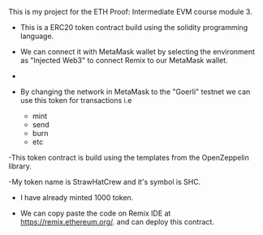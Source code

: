 This is my project for the ETH Proof: Intermediate EVM course module 3.

- This is a ERC20 token contract build using the solidity programming language.
  
- We can connect it with MetaMask wallet by selecting the environment as "Injected Web3" to connect Remix to our MetaMask wallet.
- 
- By changing the network in MetaMask to the "Goerli" testnet we can use this token for transactions i.e
  - mint
  - send
  - burn
  - etc
    
-This token contract is build using the templates from the OpenZeppelin library.

-My token name is StrawHatCrew and it's symbol is SHC.

- I have already minted 1000 token.
  
- We can copy paste the code on Remix IDE at https://remix.ethereum.org/. and can deploy this contract.
